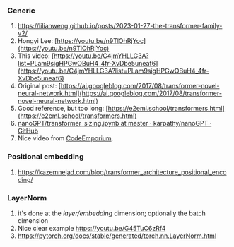### Generic
1. https://lilianweng.github.io/posts/2023-01-27-the-transformer-family-v2/
2. Hongyi Lee: [https://youtu.be/n9TlOhRjYoc](https://youtu.be/n9TlOhRjYoc)
3. This video: [https://youtu.be/C4jmYHLLG3A?list=PLam9sigHPGwOBuH4_4fr-XvDbe5uneaf6](https://youtu.be/C4jmYHLLG3A?list=PLam9sigHPGwOBuH4_4fr-XvDbe5uneaf6)
4. Original post: [https://ai.googleblog.com/2017/08/transformer-novel-neural-network.html](https://ai.googleblog.com/2017/08/transformer-novel-neural-network.html)
5. Good reference, but too long: [https://e2eml.school/transformers.html](https://e2eml.school/transformers.html)
6. [nanoGPT/transformer_sizing.ipynb at master · karpathy/nanoGPT · GitHub](https://github.com/karpathy/nanoGPT/blob/master/transformer_sizing.ipynb)
7. Nice video from [CodeEmporium](https://youtu.be/Nw_PJdmydZY). 


### Positional embedding
1. https://kazemnejad.com/blog/transformer_architecture_positional_encoding/

### LayerNorm
1. it's done at the *layer/embedding* dimension; optionally the batch dimension
2. Nice clear example https://youtu.be/G45TuC6zRf4
3. https://pytorch.org/docs/stable/generated/torch.nn.LayerNorm.html